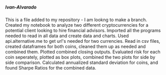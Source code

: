 ##### Ivan-Alvarado
This is a file added to my repository - I am lookng to make a branch.
Created my notebook to analyze two different cryptocurrencies for a potential client looking to hire financial advisors. 
Imported all the programs needed to read in all data and create data and charts. 
Used api.alternative.me to get url's needed for two currencies. 
Read in csv files, created dataframes for both coins, cleaned them up as needed and combined them. 
Plotted combined closing outputs. 
Evaluated risk for each coin seperately, plotted as box plots, combined the two plots for side by side comparison. 
Calculated annualized standard deviation for coins, and found Sharpe Ratios for the combined data. 


